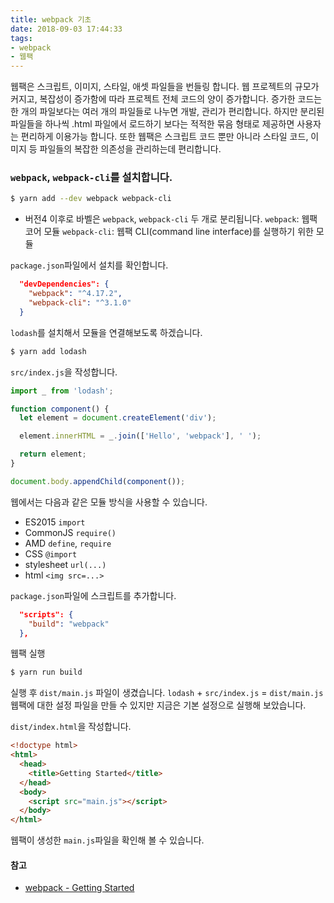 ```yaml
---
title: webpack 기초
date: 2018-09-03 17:44:33
tags:
- webpack
- 웹팩
---
```


웹팩은 스크립트, 이미지, 스타일, 애셋 파일들을 번들링 합니다.
웹 프로젝트의 규모가 커지고, 복잡성이 증가함에 따라 프로젝트 전체 코드의 양이 증가합니다.
증가한 코드는 한 개의 파일보다는 여러 개의 파일들로 나누면 개발, 관리가 편리합니다.
하지만 분리된 파일들을 하나씩 .html 파일에서 로드하기 보다는 적적한 묶음 형태로 제공하면 사용자는 편리하게 이용가능 합니다.
또한 웹팩은 스크립트 코드 뿐만 아니라 스타일 코드, 이미지 등 파일들의 복잡한 의존성을 관리하는데 편리합니다.

### `webpack`, `webpack-cli`를 설치합니다.
``` bash
$ yarn add --dev webpack webpack-cli
```
- 버전4 이후로 바벨은 `webpack`, `webpack-cli` 두 개로 분리됩니다.
`webpack`: 웹팩 코어 모듈
`webpack-cli`: 웹팩 CLI(command line interface)를 실행하기 위한 모듈

`package.json`파일에서 설치를 확인합니다.
``` json
  "devDependencies": {
    "webpack": "^4.17.2",
    "webpack-cli": "^3.1.0"
  }
```

`lodash`를 설치해서 모듈을 연결해보도록 하겠습니다.
``` bash
$ yarn add lodash
```

`src/index.js`을 작성합니다.
``` js
import _ from 'lodash';

function component() {
  let element = document.createElement('div');

  element.innerHTML = _.join(['Hello', 'webpack'], ' ');

  return element;
}

document.body.appendChild(component());
```
웹에서는 다음과 같은 모듈 방식을 사용할 수 있습니다.
- ES2015 `import`
- CommonJS `require()`
- AMD `define`, `require`
- CSS `@import`
- stylesheet `url(...)`
- html `<img src=...>`

`package.json`파일에 스크립트를 추가합니다.
``` json
  "scripts": {
    "build": "webpack"
  },
```

웹팩 실행
``` bash
$ yarn run build
```
실행 후 `dist/main.js` 파일이 생겼습니다.
`lodash` + `src/index.js` = `dist/main.js`
웹팩에 대한 설정 파일을 만들 수 있지만 지금은 기본 설정으로 실행해 보았습니다.

`dist/index.html`을 작성합니다.
``` html
<!doctype html>
<html>
  <head>
    <title>Getting Started</title>
  </head>
  <body>
    <script src="main.js"></script>
  </body>
</html>
```
웹팩이 생성한 `main.js`파일을 확인해 볼 수 있습니다.

#### 참고
- [webpack - Getting Started](https://webpack.js.org/guides/getting-started/)
